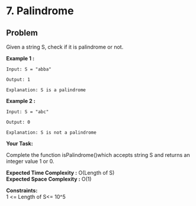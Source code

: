 # 7. Palindrome

## Problem

Given a string S, check if it is palindrome or not.

**Example 1 :**

```
Input: S = "abba"

Output: 1

Explanation: S is a palindrome
```

**Example 2 :**

```
Input: S = "abc"

Output: 0

Explanation: S is not a palindrome
```

**Your Task:**

Complete the function isPalindrome()which accepts string S and returns an integer value 1 or 0.

**Expected Time Complexity :** O(Length of S)  
**Expected Space Complexity :** O(1)

**Constraints:**  
1 <= Length of S<= 10^5
